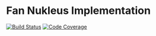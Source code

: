 # Fan Nukleus Implementation

[![Build Status][build-status-image]][build-status]
[![Code Coverage][code-coverage-image]][code-coverage]

[build-status-image]: https://travis-ci.org/reaktivity/nukleus-fan.java.svg?branch=develop
[build-status]: https://travis-ci.org/reaktivity/nukleus-fan.java
[code-coverage-image]: https://codecov.io/gh/reaktivity/nukleus-fan.java/branch/develop/graph/badge.svg
[code-coverage]: https://codecov.io/gh/reaktivity/nukleus-fan.java
